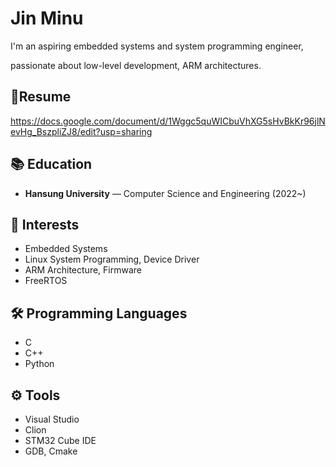 # Jin Minu

I'm an aspiring embedded systems and system programming engineer,

passionate about low-level development, ARM architectures.

## 👤Resume
https://docs.google.com/document/d/1Wggc5quWICbuVhXG5sHvBkKr96jlNevHg_BszpliZJ8/edit?usp=sharing

## 📚 Education
- **Hansung University** — Computer Science and Engineering (2022~)

## 🎯 Interests
- Embedded Systems
- Linux System Programming, Device Driver
- ARM Architecture, Firmware
- FreeRTOS

## 🛠️ Programming Languages
- C
- C++
- Python

## ⚙️ Tools
- Visual Studio
- Clion
- STM32 Cube IDE
- GDB, Cmake

